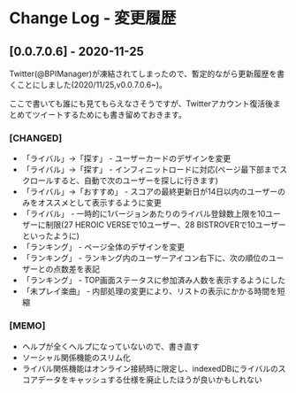 # Change Log - 変更履歴

## [0.0.7.0.6] - 2020-11-25

Twitter(@BPIManager)が凍結されてしまったので、暫定的ながら更新履歴を書くことにしました(2020/11/25,v0.0.7.0.6~)。  

ここで書いても誰にも見てもらえなさそうですが、Twitterアカウント復活後まとめてツイートするためにも書き留めておきます。

### [CHANGED]

- 「ライバル」->「探す」 - ユーザーカードのデザインを変更
- 「ライバル」->「探す」 - インフィニットロードに対応(ページ最下部までスクロールすると、自動で次のユーザーを探しに行きます)
- 「ライバル」->「おすすめ」 - スコアの最終更新日が14日以内のユーザーのみをオススメとして表示するように変更
- 「ライバル」 - 一時的に1バージョンあたりのライバル登録数上限を10ユーザーに制限(27 HEROIC VERSEで10ユーザー、28 BISTROVERで10ユーザーといったように)
- 「ランキング」 - ページ全体のデザインを変更
- 「ランキング」 - ランキング内のユーザーアイコン右下に、次の順位のユーザーとの点数差を表記
- 「ランキング」 - TOP画面ステータスに参加済み人数を表示するようにした
- 「未プレイ楽曲」 - 内部処理の変更により、リストの表示にかかる時間を短縮

### [MEMO]

- ヘルプが全くヘルプになっていないので、書き直す
- ソーシャル関係機能のスリム化
- ライバル関係機能はオンライン接続時に限定し、indexedDBにライバルのスコアデータをキャッシュする仕様を廃止したほうが良いかもしれない